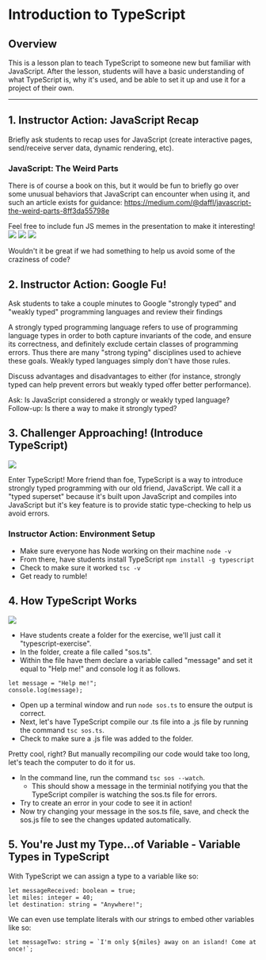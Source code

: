 # Introduction to TypeScript

## Overview
This is a lesson plan to teach TypeScript to someone new but familiar with JavaScript.  After the lesson, students will have a basic understanding of what TypeScript is, why it's used, and be able to set it up and use it for a project of their own.

<hr />


## 1. Instructor Action: JavaScript Recap
Briefly ask students to recap uses for JavaScript (create interactive pages, send/receive server data, dynamic rendering, etc).

### JavaScript: The Weird Parts
There is of course a book on this, but it would be fun to briefly go over some unusual behaviors that JavaScript can encounter when using it, and such an article exists for guidance: https://medium.com/@daffl/javascript-the-weird-parts-8ff3da55798e

Feel free to include fun JS memes in the presentation to make it interesting!
![](images/patrick-js.png)
![](images/true-true.jpg)
![](images/favorite.jpg)

Wouldn't it be great if we had something to help us avoid some of the craziness of code?

## 2. Instructor Action: Google Fu!
Ask students to take a couple minutes to Google "strongly typed" and "weakly typed" programming languages and review their findings

A strongly typed programming language refers to use of programming language types in order to both capture invariants of the code, and ensure its correctness, and definitely exclude certain classes of programming errors. Thus there are many "strong typing" disciplines used to achieve these goals.  Weakly typed languages simply don't have those rules.

Discuss advantages and disadvantages to either (for instance, strongly typed can help prevent errors but weakly typed offer better performance).

Ask: Is JavaScript considered a strongly or weakly typed language?  
Follow-up: Is there a way to make it strongly typed?

## 3. Challenger Approaching! (Introduce TypeScript)  
![](images/challenger-approaching.jpg)

Enter TypeScript!  More friend than foe, TypeScript is a way to introduce strongly typed programming with our old friend, JavaScript. We call it a "typed superset" because it's built upon JavaScript and compiles into JavaScript but it's key feature is to provide static type-checking to help us avoid errors.

### Instructor Action: Environment Setup
- Make sure everyone has Node working on their machine `node -v`
- From there, have students install TypeScript `npm install -g typescript`
- Check to make sure it worked `tsc -v`
- Get ready to rumble!

## 4. How TypeScript Works
![](images/drake-typescript.png)

- Have students create a folder for the exercise, we'll just call it "typescript-exercise".
- In the folder, create a file called "sos.ts".
- Within the file have them declare a variable called "message" and set it equal to "Help me!" and console log it as follows.

```
let message = "Help me!";
console.log(message);
```

- Open up a terminal window and run `node sos.ts` to ensure the output is correct.
- Next, let's have TypeScript compile our .ts file into a .js file by running the command `tsc sos.ts`.
- Check to make sure a .js file was added to the folder.

Pretty cool, right? But manually recompiling our code would take too long, let's teach the computer to do it for us.

- In the command line, run the command `tsc sos --watch`.
  - This should show a message in the terminial notifying you that the TypeScript compiler is watching the sos.ts file for errors.
- Try to create an error in your code to see it in action!
- Now try changing your message in the sos.ts file, save, and check the sos.js file to see the changes updated automatically.

## 5. You're Just my Type...of Variable - Variable Types in TypeScript

With TypeScript we can assign a type to a variable like so:

```
let messageReceived: boolean = true;
let miles: integer = 40;
let destination: string = "Anywhere!";
```
We can even use template literals with our strings to embed other variables like so:

```
let messageTwo: string = `I'm only ${miles} away on an island! Come at once!`;
```
